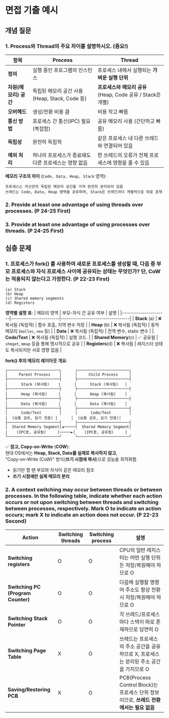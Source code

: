 # 면접 기출 예시

## 개념 질문

### 1. Process와 Thread의 주요 차이를 설명하시오. (중요!)
| 항목             | **Process**                                      | **Thread**                                                        |
|------------------|--------------------------------------------------|-------------------------------------------------------------------|
| **정의**          | 실행 중인 프로그램의 인스턴스                        | 프로세스 내에서 실행되는 **가벼운 실행 단위**                            |
| **자원(메모리) 공간** | 독립된 메모리 공간 사용 (Heap, Stack, Code 등)       | **프로세스와 메모리 공유** (Heap, Code 공유 / Stack은 개별)         |
| **오버헤드**       | 생성/전환 비용 큼                                  | 비용 작고 빠름                                                    |
| **통신 방법**      | 프로세스 간 통신(IPC) 필요 (복잡함)                  | 공유 메모리 사용 (간단하고 빠름)                                   |
| **독립성**        | 완전히 독립적                                       | 같은 프로세스 내 다른 쓰레드와 연결되어 있음                          |
| **예외 처리**      | 하나의 프로세스가 종료돼도 다른 프로세스는 영향 없음      | 한 쓰레드의 오류가 전체 프로세스에 영향을 줄 수 있음                  |


**메모리 구조의 차이** (`Code, Data, Heap, Stack` 영역):  
~~~
프로세스는 자신만의 독립된 메모리 공간을 가져 완전히 분리되어 있음
쓰레드는 Code, Data, Heap 영역을 공유하며, Stack은 쓰레드마다 개별적으로 따로 존재
~~~

### 2. Provide at least one advantage of using threads over processes. (P 24-25 First)

### 3. Provide at least one advantage of using processes over threads. (P 24-25 First)

## 심층 문제

### 1. 프로세스가 fork() 를 사용하여 새로운 프로세스를 생성할 때, 다음 중 부모 프로세스와 자식 프로세스 사이에 공유되는 상태는 무엇인가? 단, CoW는 적용되지 않는다고 가정한다. (P 22-23 First)
~~~
(a) Stack
(b) Heap
(c) Shared memory segments
(d) Registers
~~~

**영역별 설명 표**:
| 메모리 영역          | 부모-자식 간 공유 여부 | 설명                             |
|----------------------|------------------------|----------------------------------|
| **Stack** (a)        | ❌ 복사됨 (독립적)     | 함수 호출, 지역 변수 저장          |
| **Heap** (b)         | ❌ 복사됨 (독립적)     | 동적 메모리 (`malloc`, `new` 등)   |
| **Data**             | ❌ 복사됨 (독립적)     | 전역 변수, static 변수             |
| **Code/Text**        | ❌ 복사됨 (독립적)     | 실행 코드.                         |
| **Shared Memory**(c) | ✅ 공유됨              | `shmget`, `mmap` 등을 통해 명시적으로 공유 |
| **Registers**(d)     | ❌ 복사됨              | 레지스터 상태도 복사되지만 서로 영향 없음 |

**fork() 후의 메모리 레이아웃 개요**:  
~~~
┌───────────────────────┐      ┌───────────────────────┐
│     Parent Process    │      │     Child Process     │
├───────────────────────┤      ├───────────────────────┤
│      Stack (복사됨)    |      │      Stack (복사됨)   │
├───────────────────────┤      ├───────────────────────┤
│      Heap (복사됨)     │      │      Heap (복사됨)    │
├───────────────────────┤      ├───────────────────────┤
│      Data (복사됨)     │      │      Data (복사됨)    │
├───────────────────────┤      ├───────────────────────┤
│      Code/Text        │      │      Code/Text        │
│  (보통 공유, 읽기 전용) │      │  (보통 공유, 읽기 전용)│
├───────────────────────┤      ├───────────────────────┤
│  Shared Memory Segment│◄─────┤  Shared Memory Segment│
│    (IPC용, 공유됨)     │─────►│    (IPC용, 공유됨)     │
└───────────────────────┘      └───────────────────────┘
~~~

✅ **참고, Copy-on-Write** (**COW**):  
현대 OS에서는 **Heap, Stack, Data를 실제로 복사하지 않고**,  
"Copy-on-Write (CoW)" 방식(**쓰기 시점에 복사**)으로 성능을 최적화함.  
* 읽기만 할 땐 부모와 자식이 같은 메모리 참조
* **쓰기 시점에만 실제 메모리 분리**

### 2. A context switching may occur between threads or between processes. In the following table, indicate whether each action occurs or not upon switching between threads and switching between processes, respectively. Mark O to indicate an action occurs; mark X to indicate an action does not occur. (P 22-23 Second)

| Action                | Switching threads | Switching process | 설명 |
|-----------------------|-------------------|-------------------|------|
| **Switching registers**    | O | O | CPU의 일반 레지스터는 어떤 실행 단위든 저장/복원해야 하므로 O |
| **Switching PC (Program Counter)** | O | O | 다음에 실행할 명령어 주소도 항상 전환 시 저장/복원해야 하므로 O |
| **Switching Stack Pointer** | O | O | 각 쓰레드/프로세스마다 스택이 따로 존재하므로 당연히 O |
| **Switching Page Table** | X | O | 쓰레드는 프로세스의 주소 공간을 공유하므로 X, 프로세스는 분리된 주소 공간을 가지므로 O |
| **Saving/Restoring PCB** | X | O | PCB(Process Control Block)는 프로세스 단위 정보이므로, **쓰레드 전환에서는 필요 없음** |

